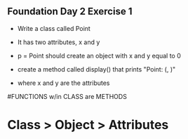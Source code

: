 ## Foundation Day 2 Exercise 1

* Write a class called Point

* It has two attributes, x and y

* p = Point should create an object with x and y equal to 0

* create a method called display() that prints "Point: (<x>, <y>)"
* where x and y are the attributes

#FUNCTIONS w/in CLASS are METHODS
# Class  > Object > Attributes
